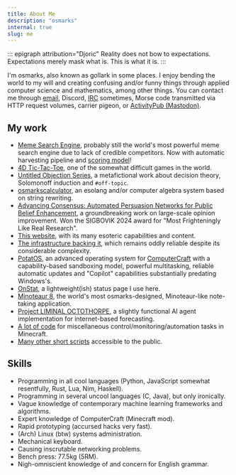```yaml
---
title: About Me
description: "osmarks"
internal: true
slug: me
---
```


::: epigraph attribution="Djoric"
Reality does not bow to expectations. Expectations merely mask what is. This is what it is.
:::

I'm osmarks, also known as gollark in some places.
I enjoy bending the world to my will and creating confusing and/or funny things through applied computer science and mathematics, among other things.
You can contact me through [email](mailto:me@osmarks.net), <span class="hoverdefn" title="My username is 'gollark'">Discord</span>, <a href="https://apionet.gh0.pw/">IRC</a> sometimes, <span class="hoverdefn" title="please note that the monitoring sampling interval is 15 seconds">Morse code transmitted via HTTP request volumes</span>, carrier pigeon, or [ActivityPub (Mastodon)](https://b.osmarks.net/).

## My work

* [Meme Search Engine](https://github.com/osmarks/meme-search-engine), probably still the world's most powerful meme search engine due to lack of credible competitors. Now with automatic harvesting pipeline and [scoring model](/memethresher/)!
* [4D Tic-Tac-Toe](/tictactoe4/), one of the somewhat difficult games in the world.
* [Untitled Objection Series](https://www.youtube.com/playlist?list=PLIoFMnkvRA5PggXaYGQ2QJPEH8LPDm5Dd), a metafictional work about decision theory, Solomonoff induction and `#off-topic`.
* [osmarkscalculator](https://esolangs.org/wiki/Osmarkscalculator), an esolang and/or computer algebra system based on string rewriting.
* [Advancing Consensus: Automated Persuasion Networks for Public Belief Enhancement](https://sigbovik.org/2024/proceedings.pdf#page=192), a groundbreaking work on large-scale opinion improvement. Won the SIGBOVIK 2024 award for "Most Frighteningly Like Real Research".
* [This website](/), with its many esoteric capabilities and content.
* [The infrastructure backing it](/srsapi/), which remains oddly reliable despite its considerable complexity.
* [PotatOS](https://potatos.madefor.cc/), an advanced operating system for [ComputerCraft](https://tweaked.cc/) with a capability-based sandboxing model, powerful multitasking, reliable automatic updates and "Copilot" capabilities substantially predating Windows's.
* [OnStat](https://status.osmarks.net/), a lightweight(ish) status page I use here.
* [Minoteaur 8](https://github.com/osmarks/minoteaur-8), the world's most osmarks-designed, Minoteaur-like note-taking application.
* [Project LIMINAL OCTOTHORPE](https://github.com/osmarks/liminal-octothorpe), a slightly functional AI agent implementation for internet-based forecasting.
* [A lot of code](https://github.com/osmarks/misc/tree/master/computercraft) for miscellaneous control/monitoring/automation tasks in Minecraft.
* [Many other short scripts](https://github.com/osmarks/misc/) accessible to the public.

## Skills

* Programming in all cool languages (Python, JavaScript somewhat resentfully, Rust, Lua, Nim, Haskell).
* Programming in several uncool languages (C, Java), but only ironically.
* Vague knowledge of contemporary machine learning frameworks and algorithms.
* Expert knowledge of ComputerCraft (Minecraft mod).
* Rapid prototyping (accursed hacks very fast).
* (Arch) Linux (btw) systems administration.
* Mechanical keyboard.
* Causing inscrutable networking problems.
* Bench press: 77.5kg (5RM).
* Nigh-omniscient knowledge of and concern for English grammar.